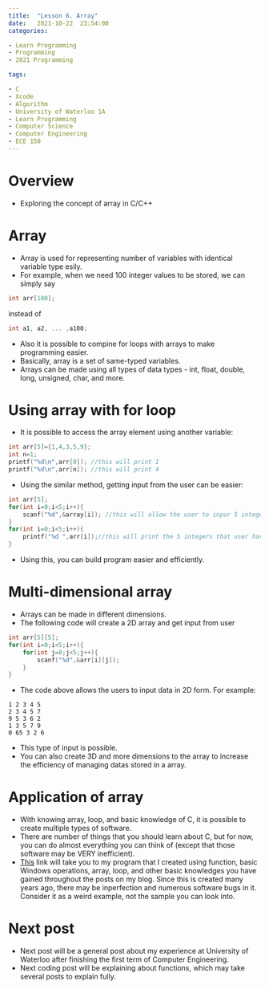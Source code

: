 ```yaml
---
title:  "Lesson 6. Array"
date:   2021-10-22  23:54:00
categories:

- Learn Programming
- Programming
- 2021 Programming

tags:

- C
- Xcode
- Algorithm
- University of Waterloo 1A
- Learn Programming
- Computer Science
- Computer Engineering
- ECE 150
---
```


# Overview
* Exploring the concept of array in C/C++

# Array
* Array is used for representing number of variables with identical variable type esily.
* For example, when we need 100 integer values to be stored, we can simply say
```c
int arr[100];
```
instead of
```c
int a1, a2, ... ,a100;
```
* Also it is possible to compine for loops with arrays to make programming easier.
* Basically, array is a set of same-typed variables.
* Arrays can be made using all types of data types - int, float, double, long, unsigned, char, and more.

# Using array with for loop
* It is possible to access the array element using another variable:
```c
int arr[5]={1,4,3,5,9};
int n=1;
printf("%d\n",arr[0]); //this will print 1
printf("%d\n",arr[n]); //this will print 4
```
* Using the similar method, getting input from the user can be easier:
```c
int arr[5];
for(int i=0;i<5;i++){
    scanf("%d",&array[i]); //this will allow the user to inpur 5 integers seperated with a single space or a return button.
}
for(int i=0;i<5;i++){
    printf("%d ",arr[i]);//this will print the 5 integers that user have inputed seperated with a single space.
}
```
* Using this, you can build program easier and efficiently.

# Multi-dimensional array
* Arrays can be made in different dimensions.
* The following code will create a 2D array and get input from user
```c
int arr[5][5];
for(int i=0;i<5;i++){
    for(int j=0;j<5;j++){
        scanf("%d",&arr[i][j]);
    }
}
```
* The code above allows the users to input data in 2D form. For example:
```
1 2 3 4 5
2 3 4 5 7
9 5 3 6 2
1 3 5 7 9
0 65 3 2 6
```
* This type of input is possible.
* You can also create 3D and more dimensions to the array to increase the efficiency of managing datas stored in a array.

# Application of array
* With knowing array, loop, and basic knowledge of C, it is possible to create multiple types of software.
* There are number of things that you should learn about C, but for now, you can do almost everything you can think of (except that those software may be VERY inefficient).
* <a href="https://github.com/andylang8445/BOSSMONSTER_Final_BACKUP/blob/master/컨닝해라/컨닝해라/main.cpp">This</a> link will take you to my program that I created using function, basic Windows operations, array, loop, and other basic knowledges you have gained throughout the posts on my blog. Since this is created many years ago, there may be inperfection and numerous software bugs in it. Consider it as a weird example, not the sample you can look into. 

# Next post
* Next post will be a general post about my experience at University of Waterloo after finishing the first term of Computer Engineering.
* Next coding post will be explaining about functions, which may take several posts to explain fully. 
